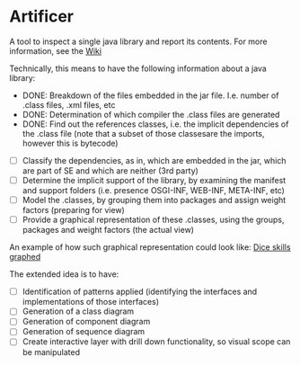 # Artificer
A tool to inspect a single java library and report its contents. For more information, see the [Wiki](https://github.com/Technolords/techno-tools/wiki)

Technically, this means to have the following information about a java library:
- DONE: Breakdown of the files embedded in the jar file. I.e. number of .class files, .xml files, etc
- DONE: Determination of which compiler the .class files are generated
- DONE: Find out the references classes, i.e. the implicit dependencies of the .class file (note that a subset of those classesare the imports, however this is bytecode)
- [ ] Classify the dependencies, as in, which are embedded in the jar, which are part of SE and which are neither (3rd party)
- [ ] Determine the implicit support of the library, by examining the manifest and support folders (i.e. presence OSGI-INF, WEB-INF, META-INF, etc)
- [ ] Model the .classes, by grouping them into packages and assign weight factors (preparing for view)
- [ ] Provide a graphical representation of these .classes, using the groups, packages and weight factors (the actual view)

An example of how such graphical representation could look like:
[Dice skills graphed](http://insights.dice.com/wp-content/themes/dicenews2015/assets/d3/2015/SkillsGraph/index.html)

The extended idea is to have:
- [ ] Identification of patterns applied (identifying the interfaces and implementations of those interfaces)
- [ ] Generation of a class diagram
- [ ] Generation of component diagram
- [ ] Generation of sequence diagram
- [ ] Create interactive layer with drill down functionality, so visual scope can be manipulated
